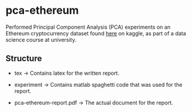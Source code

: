 # pca-ethereum #

Performed Principal Component Analysis (PCA) experiments on an Ethereum cryptocurrency dataset found [here](https://www.kaggle.com/sudalairajkumar/cryptocurrencypricehistory) on kaggle, as part of a data science course at university. 

## Structure ##

* tex           -> Contains latex for the written report.

* experiment    -> Contains matlab spaghetti code that was used for the report.

* pca-ethereum-report.pdf -> The actual document for the report.
